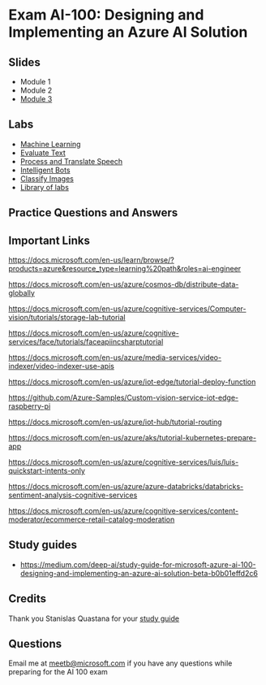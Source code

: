 # Exam AI-100: Designing and Implementing an Azure AI Solution

## Slides
- Module 1
- Module 2
- [Module 3](https://github.com/meet-bhagdev/ai-100/blob/master/Module%203.pptx)

## Labs
- [Machine Learning](https://docs.microsoft.com/learn/paths/publish-experiment-with-ml-studio/)
- [Evaluate Text](https://docs.microsoft.com/learn/paths/evaluate-text-with-language-services/)
- [Process and Translate Speech](https://docs.microsoft.com/learn/paths/translate-speech-with-speech-services/)
- [Intelligent Bots](https://docs.microsoft.com/learn/paths/create-bots-with-the-azure-bot-service/)
- [Classify Images](https://docs.microsoft.com/learn/paths/classify-images-with-vision-services/)
- [Library of labs](https://github.com/MicrosoftLearning/AI-100-Design-Implement-Azure-AISol) 

## Practice Questions and Answers

## Important Links
https://docs.microsoft.com/en-us/learn/browse/?products=azure&resource_type=learning%20path&roles=ai-engineer

https://docs.microsoft.com/en-us/azure/cosmos-db/distribute-data-globally

https://docs.microsoft.com/en-us/azure/cognitive-services/Computer-vision/tutorials/storage-lab-tutorial

https://docs.microsoft.com/en-us/azure/cognitive-services/face/tutorials/faceapiincsharptutorial

https://docs.microsoft.com/en-us/azure/media-services/video-indexer/video-indexer-use-apis

https://docs.microsoft.com/en-us/azure/iot-edge/tutorial-deploy-function

https://github.com/Azure-Samples/Custom-vision-service-iot-edge-raspberry-pi

https://docs.microsoft.com/en-us/azure/iot-hub/tutorial-routing

https://docs.microsoft.com/en-us/azure/aks/tutorial-kubernetes-prepare-app

https://docs.microsoft.com/en-us/azure/cognitive-services/luis/luis-quickstart-intents-only

https://docs.microsoft.com/en-us/azure/azure-databricks/databricks-sentiment-analysis-cognitive-services

https://docs.microsoft.com/en-us/azure/cognitive-services/content-moderator/ecommerce-retail-catalog-moderation

## Study guides
- https://medium.com/deep-ai/study-guide-for-microsoft-azure-ai-100-designing-and-implementing-an-azure-ai-solution-beta-b0b01effd2c6


## Credits
Thank you Stanislas Quastana for your [study guide](https://stanislas.io/2019/08/23/preparation-guide-for-microsoft-ai-100-designing-and-implementing-an-azure-ai-solution-azure-ai-engineer-associate-certification/)

## Questions
Email me at meetb@microsoft.com if you have any questions while preparing for the AI 100 exam
